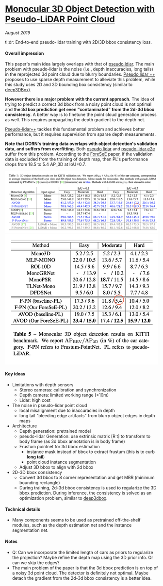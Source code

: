 #  [Monocular 3D Object Detection with Pseudo-LiDAR Point Cloud](https://arxiv.org/abs/1903.09847)

_August 2019_

tl;dr: End-to-end pseudo-lidar training with 2D/3D bbox consistency loss.

#### Overall impression
This paper's main idea largely overlaps with that of [pseudo ldiar](pseudo_lidar.md). The main problem with pseudo-lidar is the noise (i.e., depth inaccuracies, long tails) in the reprojected 3d point cloud due to blurry boundaries. [Pseudo lidar ++](pseudo_lidar++.md) proposes to use sparse depth measurement to alleviate this problem, while this study uses 2D and 3D bounding box consistency (similar to [deep3DBox](deep3dbox.md)).

**However there is a major problem with the current approach.** The idea of trying to predict a correct 3d bbox from a noisy point cloud is not optimal and t**he 3d box prediction get even "contaminated" from the 2d-3d bbox consistency**. A better way is to finetune the point cloud generation process as well. This requires propagating the depth gradient to the depth net.

[Pseudo-lidar++](pseudo-lidar) tackles this fundamental problem and achieves better performance, but it requires supervision from sparse depth measurements.


**Note that DORN's training data overlaps with object detection's validation data, and suffers from overfitting.** Both [pseudo lidar](pseudo_lidar.md) and [pseudo lidar e2e](pseudo_lidar_e2e.md) suffer from this problem. According to the [ForeSeE](foresee_mono3dod.md) paper, if the validation data is excluded from the training of depth map, then PL's performance drops from 18.5 to 5.4 AP_3D at IoU=0.7.

![](../assets/images/pseudo_lidar.png)
![](../assets/images/foresee.png)

#### Key ideas
- Limitations with depth sensors 
	- Stereo cameras: calibration and synchronization
	- Depth camera: limited working range (<10m)
	- Lidar: high cost
- The noise in pseudo-lidar point cloud
	- local misalignment due to inaccuracies in depth
	- long tail "bleeding edge artifacts" from blurry object edges in depth maps 
- Architecture
	- Depth generation: pretrained model
	- pseudo-lidar Generation: use extrinsic matrix [R t] to transform to body frame (as 3d bbox annotation is in body frame)
	- Frustum pointnet for 3d bbox estimation
		- instance mask instead of bbox to extract frustum (this is to curb **long tail**)
		- point cloud instance segmentation
	- Adjust 3D bbox to align with 2d bbox
- 2D-3D bbox consistency
	- Convert 3d bbox to 8 corner representation and get MBR (minimum bounding rectangle)
	- During training, 2d-3d bbox consistency is used to regularize the 3D bbox prediction. During inference, the consistency is solved as an optimization problem, similar to [deep3dbox](deep3dbox.md).


#### Technical details
- Many components seems to be used as pretrained off-the-shelf modules, such as the depth estimation net and the instance segmentation net. 

#### Notes
- Q: Can we incorporate the limited length of cars as priors to regularize the projection? Maybe refine the depth map using the 3D prior info. Or can we skip the edges?
- The main problem of the paper is that the 3d bbox prediction is on top of a noisy 3d point cloud. The detector is definitely not optimal. Maybe detach the gradient from the 2d-3d bbox consistency is a better idea.

